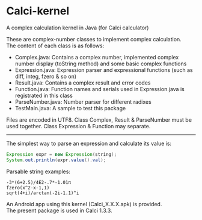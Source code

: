 # Calci-kernel
A complex calculation kernel in Java (for Calci calculator)

These are complex-number classes to implement complex calculation.<br/>
The content of each class is as follows:<br/>

* Complex.java: Contains a complex number, implemented complex number display (toString method) and some basic complex functions
* Expression.java: Expression parser and expressional functions (such as diff, integ, fzero & so on)
* Result.java: Contains a complex result and error codes
* Function.java: Function names and serials used in Expression.java is registrated in this class
* ParseNumber.java: Number parser for different radixes
* TestMain.java: A sample to test this package

Files are encoded in UTF8. Class Complex, Result & ParseNumber must be used together. Class Expression & Function may separate.<br/>

***
The simplest way to parse an expression and calculate its value is:<br/>
```java
Expression expr = new Expression(string);
System.out.println(expr.value().val);
```

Parsable string examples:<br/>
```
-3*(6+2.5)/4E2-.7*-1.01π
fzero(x^2-x-1,1)
sqrt(4+i)/arctan(-2i-1.1)^i
```

An Android app using this kernel (Calci_X.X.X.apk) is provided.<br/>
The present package is used in Calci 1.3.3.<br/>
